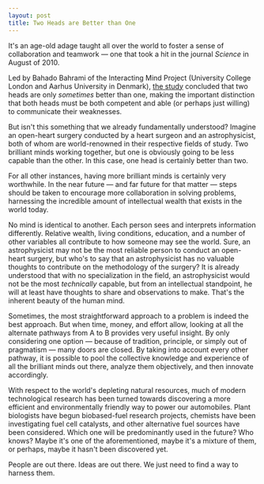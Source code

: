 ```yaml
---
layout: post
title: Two Heads are Better than One
---
```


It's an age-old adage taught all over the world to foster a sense of collaboration and teamwork — one that took a hit in the journal _Science_ in August of 2010.

Led by Bahado Bahrami of the Interacting Mind Project (University College London and Aarhus University in Denmark), [the study](http://www.sciencemag.org/content/329/5995/1081.abstract) concluded that two heads are only _sometimes_ better than one, making the important distinction that both heads must be both competent and able (or perhaps just willing) to communicate their weaknesses.

But isn't this something that we already fundamentally understood? Imagine an open-heart surgery conducted by a heart surgeon and an astrophysicist, both of whom are world-renowned in their respective fields of study. Two brilliant minds working together, but one is obviously going to be less capable than the other. In this case, one head is certainly better than two.

For all other instances, having more brilliant minds is certainly very worthwhile. In the near future — and far future for that matter — steps should be taken to encourage more collaboration in solving problems, harnessing the incredible amount of intellectual wealth that exists in the world today.

No mind is identical to another. Each person sees and interprets information differently. Relative wealth, living conditions, education, and a number of other variables all contribute to how someone may see the world. Sure, an astrophysicist may not be the most reliable person to conduct an open-heart surgery, but who's to say that an astrophysicist has no valuable thoughts to contribute on the methodology of the surgery? It is already understood that with no specialization in the field, an astrophysicist would not be the most _technically_ capable, but from an intellectual standpoint, he will at least have thoughts to share and observations to make. That's the inherent beauty of the human mind.

Sometimes, the most straightforward approach to a problem is indeed the best approach. But when time, money, and effort allow, looking at all the alternate pathways from A to B provides very useful insight. By only considering one option — because of tradition, principle, or simply out of pragmatism — many doors are closed. By taking into account every other pathway, it is possible to pool the collective knowledge and experience of all the brilliant minds out there, analyze them objectively, and then innovate accordingly.

With respect to the world's depleting natural resources, much of modern technological research has been turned towards discovering a more efficient and environmentally friendly way to power our automobiles. Plant biologists have begun biobased-fuel research projects, chemists have been investigating fuel cell catalysts, and other alternative fuel sources have been considered. Which one will be predominantly used in the future? Who knows? Maybe it's one of the aforementioned, maybe it's a mixture of them, or perhaps, maybe it hasn't been discovered yet.

People are out there. Ideas are out there. We just need to find a way to harness them.

